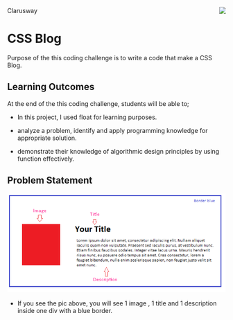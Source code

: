 <p>Clarusway<img align="right"
  src="https://secure.meetupstatic.com/photos/event/3/1/b/9/600_488352729.jpeg"  width="15px"></p>

# CSS Blog

Purpose of the this coding challenge is to write a code that make a CSS Blog.

## Learning Outcomes

At the end of the this coding challenge, students will be able to;

- In this project, I used float for learning purposes.

- analyze a problem, identify and apply programming knowledge for appropriate solution.

- demonstrate their knowledge of algorithmic design principles by using function effectively.

## Problem Statement

![CSS Blog](./img/css-blog.png)

- If you see the pic above, you will see 1 image , 1 title and 1 description inside one div with a blue border.
